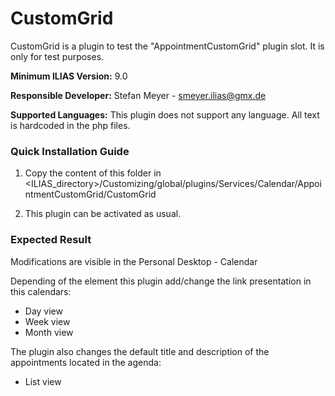# CustomGrid

CustomGrid is a plugin to test the "AppointmentCustomGrid" plugin slot. It is only for test purposes.

**Minimum ILIAS Version:**
9.0

**Responsible Developer:**
Stefan Meyer - smeyer.ilias@gmx.de

**Supported Languages:**
This plugin does not support any language. All text is hardcoded in the php files. 

### Quick Installation Guide
1. Copy the content of this folder in <ILIAS_directory>/Customizing/global/plugins/Services/Calendar/AppointmentCustomGrid/CustomGrid

2. This plugin can be activated as usual.


### Expected Result

Modifications are visible in the Personal Desktop - Calendar

Depending of the element this plugin add/change the link presentation in this calendars:
 - Day view
 - Week view
 - Month view
 
The plugin also changes the default title and description of the appointments located in the agenda: 
  - List view
